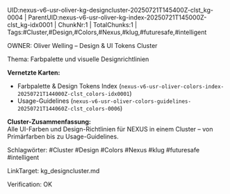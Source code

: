 UID:nexus-v6-usr-oliver-kg-designcluster-20250721T145400Z-clst_kg-0004 | ParentUID:nexus-v6-usr-oliver-kg-index-20250721T145000Z-clst_kg-idx0001 | ChunkNr:1 | TotalChunks:1 | Tags:#Cluster,#Design,#Colors,#Nexus,#klug,#futuresafe,#intelligent

OWNER: Oliver Welling – Design & UI Tokens Cluster

Thema: Farbpalette und visuelle Design­richtlinien

**Vernetzte Karten:**  
- Farbpalette & Design Tokens Index (`nexus-v6-usr-oliver-colors-index-20250721T144000Z-clst_colors-idx0001`)  
- Usage-Guidelines (`nexus-v6-usr-oliver-colors-guidelines-20250721T144060Z-clst_colors-0006`)

**Cluster-Zusammenfassung:**  
Alle UI-Farben und Design-Richtlinien für NEXUS in einem Cluster – von Primärfarben bis zu Usage-Guidelines.

Schlagwörter: #Cluster #Design #Colors #Nexus #klug #futuresafe #intelligent

LinkTarget: kg_designcluster.md  

Verification: OK
